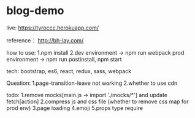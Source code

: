 # blog-demo

live:
https://tyroccc.herokuapp.com/

reference：
http://bh-lay.com/

how to use:
1.npm install
2.dev environment -> npm run webpack
  prod environment -> npm run postinstall, npm start

tech:
bootstrap, es6, react, redux, sass, webpack

Question:
1.page-transition-leave not working
2.whether to use cdn

todo:
1.remove mocks[main.js -> import './mocks/*'] and update fetch[action]
2.compress js and css file (whether to remove css map for prod env)
3.page loading
4.emoji
5.props type require
